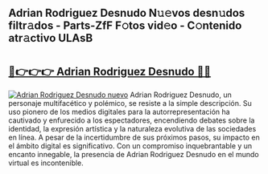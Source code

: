 ## Adrian Rodriguez Desnudo N𝚞𝚎vos desn𝚞dos filtr𝚊dos - Parts-ZfF F𝚘tos vid𝚎o - C𝚘ntenido atr𝚊ctivo ULAsB

# <h2><a href="http://mb6237.tromn.icu/?c=Adrian+Rodriguez+Desnudo">🔗👉👉👉 Adrian Rodriguez Desnudo 🔗🔗</a></h2>

[![Adrian Rodriguez Desnudo nuevo](https://i.imgur.com/pEAQMta.gif)](http://mb6237.tromn.icu/?c=Adrian+Rodriguez+Desnudo)
Adrian Rodriguez Desnudo, un personaje multifacético y polémico, se resiste a la simple descripción. Su uso pionero de los medios digitales para la autorrepresentación ha cautivado y enfurecido a los espectadores, encendiendo debates sobre la identidad, la expresión artística y la naturaleza evolutiva de las sociedades en línea. A pesar de la incertidumbre de sus próximos pasos, su impacto en el ámbito digital es significativo. Con un compromiso inquebrantable y un encanto innegable, la presencia de Adrian Rodriguez Desnudo en el mundo virtual es incontenible.
